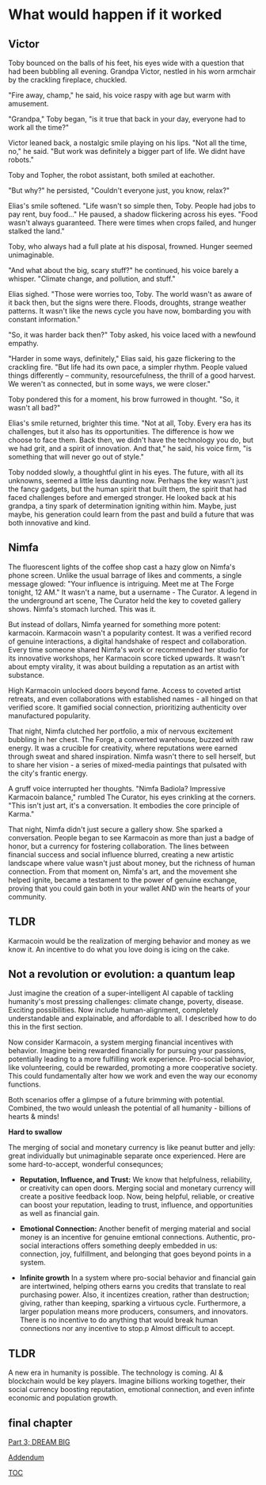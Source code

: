 # What would happen if it worked

## Victor
Toby bounced on the balls of his feet, his eyes wide with a question that had been bubbling all evening. Grandpa Victor, nestled in his worn armchair by the crackling fireplace, chuckled.

"Fire away, champ," he said, his voice raspy with age but warm with amusement.

"Grandpa," Toby began, "is it true that back in your day, everyone had to work all the time?"

Victor leaned back, a nostalgic smile playing on his lips. "Not all the time, no," he said. "But work was definitely a bigger part of life. We didnt have robots."

Toby and Topher, the robot assistant, both smiled at eachother.

"But why?" he persisted, "Couldn't everyone just, you know, relax?"

Elias's smile softened. "Life wasn't so simple then, Toby. People had jobs to pay rent, buy food…"  He paused, a shadow flickering across his eyes. "Food wasn't always guaranteed. There were times when crops failed, and hunger stalked the land."

Toby, who always had a full plate at his disposal, frowned. Hunger seemed unimaginable.

"And what about the big, scary stuff?" he continued, his voice barely a whisper. "Climate change, and pollution, and stuff."

Elias sighed. "Those were worries too, Toby. The world wasn't as aware of it back then, but the signs were there. Floods, droughts, strange weather patterns. It wasn't like the news cycle you have now, bombarding you with constant information."

"So, it was harder back then?" Toby asked, his voice laced with a newfound empathy.

"Harder in some ways, definitely," Elias said, his gaze flickering to the crackling fire. "But life had its own pace, a simpler rhythm. People valued things differently – community, resourcefulness, the thrill of a good harvest. We weren't as connected, but in some ways, we were closer."

Toby pondered this for a moment, his brow furrowed in thought. "So, it wasn't all bad?"

Elias's smile returned, brighter this time. "Not at all, Toby. Every era has its challenges, but it also has its opportunities. The difference is how we choose to face them. Back then, we didn't have the technology you do, but we had grit, and a spirit of innovation. And that," he said, his voice firm, "is something that will never go out of style."

Toby nodded slowly, a thoughtful glint in his eyes. The future, with all its unknowns, seemed a little less daunting now. Perhaps the key wasn't just the fancy gadgets, but the human spirit that built them, the spirit that had faced challenges before and emerged stronger.  He looked back at his grandpa, a tiny spark of determination igniting within him. Maybe, just maybe, his generation could learn from the past and build a future that was both innovative and kind.



## Nimfa
The fluorescent lights of the coffee shop cast a hazy glow on Nimfa's phone screen. Unlike the usual barrage of likes and comments, a single message glowed: "Your influence is intriguing. Meet me at The Forge tonight, 12 AM." It wasn't a name, but a username - The Curator. A legend in the underground art scene, The Curator held the key to coveted gallery shows. Nimfa's stomach lurched. This was it.

But instead of dollars, Nimfa yearned for something more potent: karmacoin. Karmacoin wasn't a popularity contest. It was a verified record of genuine interactions, a digital handshake of respect and collaboration. Every time someone shared Nimfa's work or recommended her studio for its innovative workshops, her Karmacoin score ticked upwards. It wasn't about empty virality, it was about building a reputation as an artist with substance.

High Karmacoin unlocked doors beyond fame. Access to coveted artist retreats, and even collaborations with established names - all hinged on that verified score. It gamified social connection, prioritizing authenticity over manufactured popularity.

That night, Nimfa clutched her portfolio, a mix of nervous excitement bubbling in her chest. The Forge, a converted warehouse, buzzed with raw energy. It was a crucible for creativity, where reputations were earned through sweat and shared inspiration. Nimfa wasn't there to sell herself, but to share her vision - a series of mixed-media paintings that pulsated with the city's frantic energy.

A gruff voice interrupted her thoughts. "Nimfa Badiola? Impressive Karmacoin balance," rumbled The Curator, his eyes crinkling at the corners. "This isn't just art, it's a conversation. It embodies the core principle of Karma."

That night, Nimfa didn't just secure a gallery show. She sparked a conversation. People began to see Karmacoin as more than just a badge of honor, but a currency for fostering collaboration. The lines between financial success and social influence blurred, creating a new artistic landscape where value wasn't just about money, but the richness of human connection. From that moment on, Nimfa's art, and the movement she helped ignite, became a testament to the power of genuine exchange, proving that you could gain both in your wallet AND win  the hearts of your community.

## TLDR
Karmacoin would be the realization of merging behavior and money as we know it. An incentive to do what you love doing is icing on the cake. 



## Not a revolution or evolution: a quantum leap
Just imagine the creation of a super-intelligent AI capable of tackling humanity's most pressing challenges: climate change, poverty, disease. Exciting possibilities. Now include human-alignment, completely understandable and explainable, and affordable to all. I described how to do this in the first section.

Now consider Karmacoin, a system merging financial incentives with behavior. Imagine being rewarded financially for pursuing your passions, potentially leading to a more fulfilling work experience. Pro-social behavior, like volunteering, could be rewarded, promoting a more cooperative society.  This could fundamentally alter how we work and even the way our economy functions.

Both scenarios offer a glimpse of a future brimming with potential. Combined, the two would unleash the potential of all humanity - billions of hearts & minds!


**Hard to swallow**

The merging of social and monetary currency is like peanut butter and jelly: great individually but unimaginable separate once experienced. Here are some hard-to-accept, wonderful consequnces;

* **Reputation, Influence, and Trust:**
We know that helpfulness, reliability, or creativity can open doors. Merging social and monetary currency will create a positive feedback loop. Now, being helpful, reliable, or creative can boost your reputation, leading to trust, influence, and opportunities as well as financial gain.

* **Emotional Connection:** Another benefit of merging material and social money is an incentive for genuine emtional connections. Authentic, pro-social interactions offers something deeply embedded in us: connection, joy, fulfillment, and belonging that goes beyond points in a system.

* **Infinite growth**
In a system where pro-social behavior and financial gain are intertwined, helping others earns you credits that translate to real purchasing power. Also, it incentizes creation, rather than destruction; giving, rather than keeping, sparking a virtuous cycle.  Furthermore, a larger population means more producers, consumers, and innovators. There is no incentive to do anything that would break human connections nor any incentive to stop.p Almost difficult to accept. 

## TLDR
A new era in humanity is possible. The technology is coming. AI & blockchain would be key players. Imagine billions working together, their social currency boosting reputation, emotional connection, and even infinte economic and population growth.

## final chapter
[Part 3; DREAM BIG](https://pebreo.github.io/endgame/DREAM-BIG.html)

[Addendum](https://pebreo.github.io/endgame/addendum.html)


[TOC](https://pebreo.github.io/endgame)
